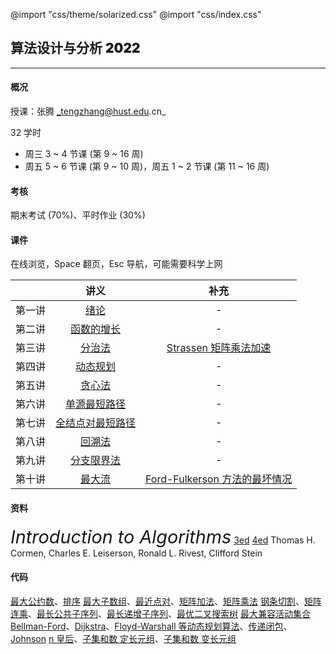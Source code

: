 @import "css/theme/solarized.css"
@import "css/index.css"

## 算法设计与分析 <span style="font-weight:900">2022</span>

---

#### 概况

授课：张腾 _tengzhang@hust.edu.cn_

32 学时

- 周三 3 ~ 4 节课 (第 9 ~ 16 周)
- 周五 5 ~ 6 节课 (第 9 ~ 10 周)，周五 1 ~ 2 节课 (第 11 ~ 16 周)

<div class="top-2"></div>

#### 考核

期末考试 (70%)、平时作业 (30%)

#### 课件

在线浏览，Space 翻页，Esc 导航，可能需要科学上网

<div class="threelines outline head-highlight">

|        |                讲义                |                                 补充                                  |
| :----: | :--------------------------------: | :-------------------------------------------------------------------: |
| 第一讲 |       [绪论](slides/01.html)       |                                   -                                   |
| 第二讲 |    [函数的增长](slides/02.html)    |                                   -                                   |
| 第三讲 |      [分治法](slides/03.html)      |         [Strassen 矩阵乘法加速](notes/Strassen/Strassen.pdf)          |
| 第四讲 |     [动态规划](slides/04.html)     |                                   -                                   |
| 第五讲 |      [贪心法](slides/05.html)      |                                   -                                   |
| 第六讲 |   [单源最短路径](slides/06.html)   |                                   -                                   |
| 第七讲 | [全结点对最短路径](slides/07.html) |                                   -                                   |
| 第八讲 |      [回溯法](slides/08.html)      |                                   -                                   |
| 第九讲 |    [分支限界法](slides/09.html)    |                                   -                                   |
| 第十讲 |      [最大流](slides/10.html)      | [Ford-Fulkerson 方法的最坏情况](notes/Max-Flow/maximum-flow-supp.pdf) |

</div>

#### 资料

<span style="font-size:1.8rem;font-style:italic">Introduction to Algorithms</span> [3ed](<books/Introduction%20to%20Algorithms%20(3ed)%20-%20Thomas%20H.%20Cormen,%20Charles%20E.%20Leiserson,%20Ronald%20L.%20Rivest,%20Clifford%20Stein.pdf>) [4ed](<books/Introduction%20to%20Algorithms%20(4ed)%20-%20Thomas%20H.%20Cormen,%20Charles%20E.%20Leiserson,%20Ronald%20L.%20Rivest,%20Clifford%20Stein.pdf>)
Thomas H. Cormen, Charles E. Leiserson, Ronald L. Rivest, Clifford Stein

#### 代码

[最大公约数](codes/gcd.ipynb)、[排序](codes/sorting.ipynb)
[最大子数组](codes/max-subarray.ipynb)、[最近点对](codes/closest-pair.ipynb)、[矩阵加法](codes/matrix-addition.ipynb)、[矩阵乘法](codes/matrix-multiply.ipynb)
[钢条切割](codes/cut-rod.ipynb)、[矩阵连乘](codes/matrix-chain.ipynb)、[最长公共子序列](codes/lcs.ipynb)、[最长递增子序列](codes/lis.ipynb)、[最优二叉搜索树](codes/optiaml-bst.ipynb)
[最大兼容活动集合](codes/activity-selector.ipynb)
[Bellman-Ford](codes/bellman-ford.ipynb)、[Dijkstra](codes/dijkstra.ipynb)、[Floyd-Warshall 等动态规划算法](codes/sp-all-dp.ipynb)、[传递闭包](codes/transitive-closure.ipynb)、[Johnson](codes/sp-all-johnson.ipynb)
[n 皇后](codes/nqueen.ipynb)、[子集和数 定长元组](codes/subset-sum-fix-len.ipynb)、[子集和数 变长元组](codes/subset-sum-var-len.ipynb)

